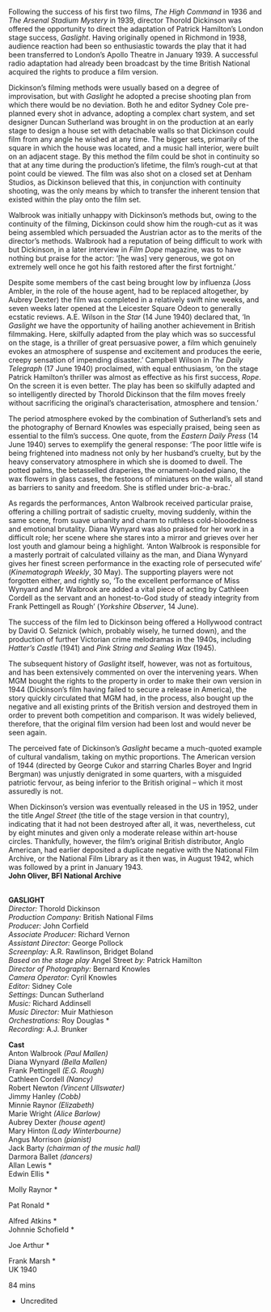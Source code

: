 

Following the success of his first two films, _The High Command_ in 1936 and _The Arsenal Stadium Mystery_ in 1939, director Thorold Dickinson was offered the opportunity to direct the adaptation of Patrick Hamilton’s London stage success, _Gaslight_. Having originally opened in Richmond in 1938, audience reaction had been so enthusiastic towards the play that it had been transferred to London’s Apollo Theatre in January 1939. A successful radio adaptation had already been broadcast by the time British National acquired the rights to produce a film version.

Dickinson’s filming methods were usually based on a degree of improvisation, but with _Gaslight_ he adopted a precise shooting plan from which there would be no deviation. Both he and editor Sydney Cole pre-planned every shot in advance, adopting a complex chart system, and set designer Duncan Sutherland was brought in on the production at an early stage to design a house set with detachable walls so that Dickinson could film from any angle he wished at any time. The bigger sets, primarily of the square in which the house was located, and a music hall interior, were built on an adjacent stage. By this method the film could be shot in continuity so that at any time during the production’s lifetime, the film’s rough-cut at that point could be viewed. The film was also shot on a closed set at Denham Studios, as Dickinson believed that this, in conjunction with continuity shooting, was the only means by which to transfer the inherent tension that existed within the play onto the film set.

Walbrook was initially unhappy with Dickinson’s methods but, owing to the continuity of the filming, Dickinson could show him the rough-cut as it was being assembled which persuaded the Austrian actor as to the merits of the director’s methods. Walbrook had a reputation of being difficult to work with but Dickinson, in a later interview in _Film Dope_ magazine, was to have nothing but praise for the actor: ‘[he was] very generous, we got on extremely well once he got his faith restored after the first fortnight.’

Despite some members of the cast being brought low by influenza (Joss Ambler, in the role of the house agent, had to be replaced altogether, by Aubrey Dexter) the film was completed in a relatively swift nine weeks, and seven weeks later opened at the Leicester Square Odeon to generally ecstatic reviews. A.E. Wilson in the _Star_ (14 June 1940) declared that, ‘In _Gaslight_ we have the opportunity of hailing another achievement in British filmmaking. Here, skilfully adapted from the play which was so successful on the stage, is a thriller of great persuasive power, a film which genuinely evokes an atmosphere of suspense and excitement and produces the eerie, creepy sensation of impending disaster.’ Campbell Wilson in _The Daily Telegraph_ (17 June 1940) proclaimed, with equal enthusiasm, ‘on the stage Patrick Hamilton’s thriller was almost as effective as his first success, _Rope_. On the screen it is even better. The play has been so skilfully adapted and so intelligently directed by Thorold Dickinson that the film moves freely without sacrificing the original’s characterisation, atmosphere and tension.’

The period atmosphere evoked by the combination of Sutherland’s sets and the photography of Bernard Knowles was especially praised, being seen as essential to the film’s success. One quote, from the _Eastern Daily Press_ (14 June 1940) serves to exemplify the general response: ‘The poor little wife is being frightened into madness not only by her husband’s cruelty, but by the heavy conservatory atmosphere in which she is doomed to dwell. The potted palms, the betasselled draperies, the ornament-loaded piano, the wax flowers in glass cases, the festoons of miniatures on the walls, all stand as barriers to sanity and freedom. She is stifled under bric-a-brac.’

As regards the performances, Anton Walbrook received particular praise, offering a chilling portrait of sadistic cruelty, moving suddenly, within the same scene, from suave urbanity and charm to ruthless cold-bloodedness and emotional brutality. Diana Wynyard was also praised for her work in a difficult role; her scene where she stares into a mirror and grieves over her lost youth and glamour being a highlight. ‘Anton Walbrook is responsible for a masterly portrait of calculated villainy as the man, and Diana Wynyard gives her finest screen performance in the exacting role of persecuted wife’ (_Kinematograph Weekly_, 30 May). The supporting players were not forgotten either, and rightly so, ‘To the excellent performance of Miss Wynyard and Mr Walbrook are added a vital piece of acting by Cathleen Cordell as the servant and an honest-to-God study of steady integrity from Frank Pettingell as Rough’ (_Yorkshire Observer_, 14 June).

The success of the film led to Dickinson being offered a Hollywood contract by David O. Selznick (which, probably wisely, he turned down), and the production of further Victorian crime melodramas in the 1940s, including _Hatter’s Castle_ (1941) and _Pink String and Sealing Wax_ (1945).

The subsequent history of _Gaslight_ itself, however, was not as fortuitous, and has been extensively commented on over the intervening years. When MGM bought the rights to the property in order to make their own version in 1944 (Dickinson’s film having failed to secure a release in America), the story quickly circulated that MGM had, in the process, also bought up the negative and all existing prints of the British version and destroyed them in order to prevent both competition and comparison. It was widely believed, therefore, that the original film version had been lost and would never be seen again.

The perceived fate of Dickinson’s _Gaslight_ became a much-quoted example of cultural vandalism, taking on mythic proportions. The American version of 1944 (directed by George Cukor and starring Charles Boyer and Ingrid Bergman) was unjustly denigrated in some quarters, with a misguided patriotic fervour, as being inferior to the British original – which it most assuredly is not.

When Dickinson’s version was eventually released in the US in 1952, under the title _Angel Street_ (the title of the stage version in that country), indicating that it had not been destroyed after all, it was, nevertheless, cut by eight minutes and given only a moderate release within art-house circles. Thankfully, however, the film’s original British distributor, Anglo American, had earlier deposited a duplicate negative with the National Film Archive, or the National Film Library as it then was, in August 1942, which was followed by a print in January 1943.  
**John Oliver, BFI National Archive**
<br><br>

**GASLIGHT**  
_Director:_ Thorold Dickinson  
_Production Company:_ British National Films  
_Producer:_ John Corfield  
_Associate Producer:_ Richard Vernon  
_Assistant Director:_ George Pollock  
_Screenplay:_ A.R. Rawlinson, Bridget Boland  
_Based on the stage play_ Angel Street _by:_ Patrick Hamilton  
_Director of Photography:_ Bernard Knowles  
_Camera Operator:_ Cyril Knowles  
_Editor:_ Sidney Cole  
_Settings:_ Duncan Sutherland  
_Music:_ Richard Addinsell  
_Music Director:_ Muir Mathieson  
_Orchestrations:_ Roy Douglas *  
_Recording:_ A.J. Brunker  

**Cast**  
Anton Walbrook _(Paul Mallen)_  
Diana Wynyard _(Bella Mallen)_  
Frank Pettingell _(E.G. Rough)_  
Cathleen Cordell _(Nancy)_  
Robert Newton _(Vincent Ullswater)_  
Jimmy Hanley _(Cobb)_  
Minnie Raynor _(Elizabeth)_  
Marie Wright _(Alice Barlow)_  
Aubrey Dexter _(house agent)_  
Mary Hinton _(Lady Winterbourne)_  
Angus Morrison _(pianist)_  
Jack Barty _(chairman of the music hall)_  
Darmora Ballet _(dancers)_  
Allan Lewis *  
Edwin Ellis *

Molly Raynor *

Pat Ronald *

Alfred Atkins *  
Johnnie Schofield *

Joe Arthur *

Frank Marsh *  
UK 1940

84 mins

* Uncredited
<!--stackedit_data:
eyJoaXN0b3J5IjpbMTU4NTAzMTQyM119
-->
